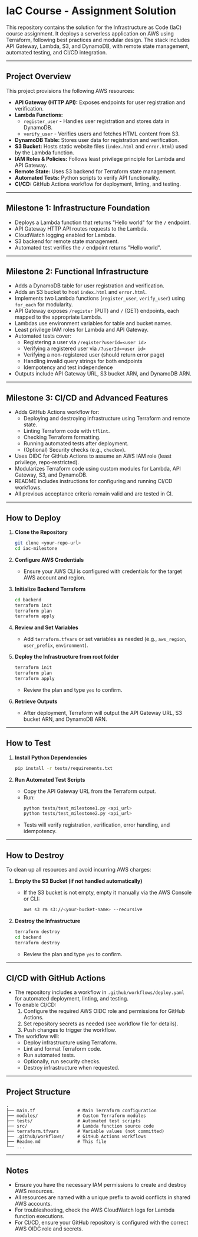 # IaC Course - Assignment Solution

This repository contains the solution for the Infrastructure as Code (IaC) course assignment. It deploys a serverless application on AWS using Terraform, following best practices and modular design. The stack includes API Gateway, Lambda, S3, and DynamoDB, with remote state management, automated testing, and CI/CD integration.

---

## Project Overview

This project provisions the following AWS resources:

- **API Gateway (HTTP API):** Exposes endpoints for user registration and verification.
- **Lambda Functions:** 
  - `register_user` - Handles user registration and stores data in DynamoDB.
  - `verify_user` - Verifies users and fetches HTML content from S3.
- **DynamoDB Table:** Stores user data for registration and verification.
- **S3 Bucket:** Hosts static website files (`index.html` and `error.html`) used by the Lambda function.
- **IAM Roles & Policies:** Follows least privilege principle for Lambda and API Gateway.
- **Remote State:** Uses S3 backend for Terraform state management.
- **Automated Tests:** Python scripts to verify API functionality.
- **CI/CD:** GitHub Actions workflow for deployment, linting, and testing.

---

## Milestone 1: Infrastructure Foundation

- Deploys a Lambda function that returns "Hello world" for the `/` endpoint.
- API Gateway HTTP API routes requests to the Lambda.
- CloudWatch logging enabled for Lambda.
- S3 backend for remote state management.
- Automated test verifies the `/` endpoint returns "Hello world".

---

## Milestone 2: Functional Infrastructure

- Adds a DynamoDB table for user registration and verification.
- Adds an S3 bucket to host `index.html` and `error.html`.
- Implements two Lambda functions (`register_user`, `verify_user`) using `for_each` for modularity.
- API Gateway exposes `/register` (PUT) and `/` (GET) endpoints, each mapped to the appropriate Lambda.
- Lambdas use environment variables for table and bucket names.
- Least privilege IAM roles for Lambda and API Gateway.
- Automated tests cover:
  - Registering a user via `/register?userId=<user id>`
  - Verifying a registered user via `/?userId=<user id>`
  - Verifying a non-registered user (should return error page)
  - Handling invalid query strings for both endpoints
  - Idempotency and test independence
- Outputs include API Gateway URL, S3 bucket ARN, and DynamoDB ARN.

---

## Milestone 3: CI/CD and Advanced Features

- Adds GitHub Actions workflow for:
  - Deploying and destroying infrastructure using Terraform and remote state.
  - Linting Terraform code with `tflint`.
  - Checking Terraform formatting.
  - Running automated tests after deployment.
  - (Optional) Security checks (e.g., `checkov`).
- Uses OIDC for GitHub Actions to assume an AWS IAM role (least privilege, repo-restricted).
- Modularizes Terraform code using custom modules for Lambda, API Gateway, S3, and DynamoDB.
- README includes instructions for configuring and running CI/CD workflows.
- All previous acceptance criteria remain valid and are tested in CI.

---

## How to Deploy

1. **Clone the Repository**
   ```bash
   git clone <your-repo-url>
   cd iac-milestone
   ```

2. **Configure AWS Credentials**
   - Ensure your AWS CLI is configured with credentials for the target AWS account and region.

3. **Initialize Backend Terraform**
   ```bash
   cd backend
   terraform init
   terraform plan
   terraform apply
   ```

4. **Review and Set Variables**
   - Add `terraform.tfvars` or set variables as needed (e.g., `aws_region`, `user_prefix`, `environment`).

5. **Deploy the Infrastructure from root folder**
   ```bash
   terraform init
   terraform plan
   terraform apply
   ```
   - Review the plan and type `yes` to confirm.

6. **Retrieve Outputs**
   - After deployment, Terraform will output the API Gateway URL, S3 bucket ARN, and DynamoDB ARN.

---

## How to Test

1. **Install Python Dependencies**
   ```bash
   pip install -r tests/requirements.txt
   ```

2. **Run Automated Test Scripts**
   - Copy the API Gateway URL from the Terraform output.
   - Run:
     ```bash
     python tests/test_milestone1.py <api_url>
     python tests/test_milestone2.py <api_url>
     ```
   - Tests will verify registration, verification, error handling, and idempotency.

---

## How to Destroy

To clean up all resources and avoid incurring AWS charges:

1. **Empty the S3 Bucket (if not handled automatically)**
   - If the S3 bucket is not empty, empty it manually via the AWS Console or CLI:
     ```bash
     aws s3 rm s3://<your-bucket-name> --recursive
     ```

2. **Destroy the Infrastructure**
   ```bash
   terraform destroy
   cd backend
   terraform destroy
   ```
   - Review the plan and type `yes` to confirm.

---

## CI/CD with GitHub Actions

- The repository includes a workflow in `.github/workflows/deploy.yaml` for automated deployment, linting, and testing.
- To enable CI/CD:
  1. Configure the required AWS OIDC role and permissions for GitHub Actions.
  2. Set repository secrets as needed (see workflow file for details).
  3. Push changes to trigger the workflow.
- The workflow will:
  - Deploy infrastructure using Terraform.
  - Lint and format Terraform code.
  - Run automated tests.
  - Optionally, run security checks.
  - Destroy infrastructure when requested.

---

## Project Structure

```
.
├── main.tf                # Main Terraform configuration
├── modules/               # Custom Terraform modules
├── tests/                 # Automated test scripts
├── src/                   # Lambda function source code
├── terraform.tfvars       # Variable values (not committed)
├── .github/workflows/     # GitHub Actions workflows
├── Readme.md              # This file
└── ...
```

---

## Notes

- Ensure you have the necessary IAM permissions to create and destroy AWS resources.
- All resources are named with a unique prefix to avoid conflicts in shared AWS accounts.
- For troubleshooting, check the AWS CloudWatch logs for Lambda function executions.
- For CI/CD, ensure your GitHub repository is configured with the correct AWS OIDC role and secrets.